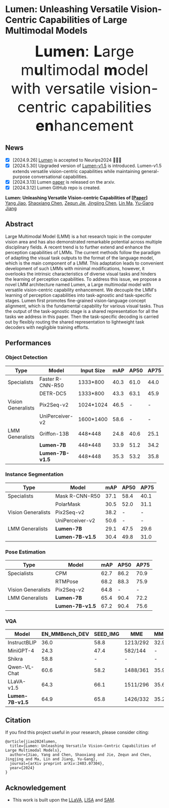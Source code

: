 # Lumen: Unleashing Versatile Vision-Centric Capabilities of Large Multimodal Models

<font size=7><div align='center'><b>Lumen</b>: <b>L</b>arge m<b>u</b>ltimodal <b>m</b>odel with versatile vision-centric capabilities <b>en</b>hancement</div></font>

## News
- [x] [2024.9.26] [Lumen](https://arxiv.org/abs/2403.07304) is accepted to Neurips2024 🎉🎉🎉
- [x] [2024.5.30] Upgraded version of [Lumen-v1.5](https://arxiv.org/abs/2403.07304) is introduced. Lumen-v1.5 extends versatile vision-centric capabilities while maintaining general-purpose conversational capabilities.
- [x] [2024.3.13] Lumen [paper](https://arxiv.org/abs/2403.07304) is released on the arxiv.
- [x] [2024.3.12] Lumen GitHub repo is created.

**Lumen: Unleashing Versatile Vision-centric Capabilities of [[Paper](https://arxiv.org/abs/2403.07304)]** <br />
[Yang Jiao](https://scholar.google.com/citations?user=5gA7Wv0AAAAJ&hl=zh-CN),
[Shaoxiang Chen](https://scholar.google.com/citations?user=WL5mbfEAAAAJ&hl=zh-CN),
[Zequn Jie](https://scholar.google.com/citations?user=4sKGNB0AAAAJ&hl=zh-CN&oi=sra),
[Jingjing Chen](https://scholar.google.com/citations?user=DfWdqzQAAAAJ&hl=zh-CN),
[Lin Ma](https://scholar.google.com/citations?user=DAn1pA4AAAAJ&hl=zh-CN),
[Yu-Gang Jiang](https://scholar.google.com.hk/citations?user=BUEDUFkAAAAJ&hl=zh-CN)<br />

## Abstract
Large Multimodal Model (LMM) is a hot research topic in the computer vision area and has also demonstrated remarkable potential across multiple disciplinary fields. A recent trend is to further extend and enhance the perception capabilities of LMMs. The current methods follow the paradigm of adapting the visual task outputs to the format of the language model, which is the main component of a LMM. This adaptation leads to convenient development of such LMMs with minimal modifications, however, it overlooks the intrinsic characteristics of diverse visual tasks and hinders the learning of perception capabilities. To address this issue, we propose a novel LMM architecture named Lumen, a Large multimodal model with versatile vision-centric capability enhancement. We decouple the LMM's learning of perception capabilities into task-agnostic and task-specific stages. Lumen first promotes fine-grained vision-language concept alignment, which is the fundamental capability for various visual tasks. Thus the output of the task-agnostic stage is a shared representation for all the tasks we address in this paper. Then the task-specific decoding is carried out by flexibly routing the shared representation to lightweight task decoders with negligible training efforts.

## Performances
### Object Detection
| Type               | Model            | Input Size |  mAP  | AP50 | AP75 |
|--------------------|------------------|------------|------|------|------|
| Specialists        | Faster R-CNN-R50 | 1333*800   | 40.3 | 61.0 | 44.0 | 
|                    | DETR-DC5         | 1333*800   | 43.3 | 63.1 | 45.9 |
| Vision Generalists | Pix2Seq-v2       | 1024*1024  | 46.5 |   -  |  -  |
|                    | UniPerceiver-v2  | 1600*1400  | 58.6 |   -  |  -  |
| LMM Generalists    | Griffon-13B      | 448*448    | 24.8 | 40.6 | 25.1 |
|                    | **Lumen-7B**     | 448*448    | 33.9 | 51.2 | 34.2 |
|                    | **Lumen-7B-v1.5**| 448*448    | 35.3 | 53.2 | 35.8 |


### Instance Segmentation
| Type               | Model            |  mAP  | AP50 | AP75 |
|--------------------|------------------|------|------|------|
| Specialists        | Mask R-CNN-R50   | 37.1 | 58.4 | 40.1 | 
|                    | PolarMask        | 30.5 | 52.0 | 31.1 |
| Vision Generalists | Pix2Seq-v2       | 38.2 |   -  |  -  |
|                    | UniPerceiver-v2  | 50.6 |   -  |  -  |
| LMM Generalists    | **Lumen-7B**     | 29.1 | 47.5 | 29.6 |
|                    | **Lumen-7B-v1.5**| 30.4 | 49.8 | 31.0 |

### Pose Estimation
| Type               | Model            |  mAP  | AP50 | AP75 |
|--------------------|------------------|------|------|------|
| Specialists        | CPM              | 62.7 | 86.2 | 70.9 | 
|                    | RTMPose          | 68.2 | 88.3 | 75.9 |
| Vision Generalists | Pix2Seq-v2       | 64.8 |   -  |  -  |
| LMM Generalists    | **Lumen-7B**     | 65.4 | 90.4 | 72.2 |
|                    | **Lumen-7B-v1.5**| 67.2 | 90.4 | 75.6 |

### VQA
| Model              | EN_MMBench_DEV   |  SEED_IMG  |  MME     | MMMU_VAL | MathVista |
|--------------------|------------------|------------|----------|----------|-----------|
| InstructBLIP       | 36.0             | 58.8       | 1213/292 |  32.9    |    25.3   |
| MiniGPT-4          | 24.3             | 47.4       | 582/144  |  -       |    23.1   |
| Shikra             | 58.8             | -          | -        |  -       |    -      |
| Qwen-VL-Chat       | 60.6             | 58.2       | 1488/361 |  35.9    |    -      |
| LLaVA-v1.5         | 64.3             | 66.1       | 1511/296 |  35.6    |    23.5   |
| **Lumen-7B-v1.5**  | 64.9             | 65.8       | 1426/332 |  35.2    |    24.6   |

## Citation 
If you find this project useful in your research, please consider citing:

```
@article{jiao2024lumen,
  title={Lumen: Unleashing Versatile Vision-Centric Capabilities of Large Multimodal Models},
  author={Jiao, Yang and Chen, Shaoxiang and Jie, Zequn and Chen, Jingjing and Ma, Lin and Jiang, Yu-Gang},
  journal={arXiv preprint arXiv:2403.07304},
  year={2024}
}
```

## Acknowledgement
-  This work is built upon the [LLaVA](https://github.com/haotian-liu/LLaVA), [LISA](https://github.com/dvlab-research/LISA) and [SAM](https://github.com/facebookresearch/segment-anything). 

